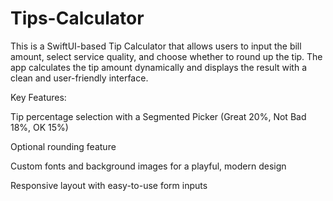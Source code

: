 # Tips-Calculator
This is a SwiftUI-based Tip Calculator that allows users to input the bill amount, select service quality, and choose whether to round up the tip. The app calculates the tip amount dynamically and displays the result with a clean and user-friendly interface.

Key Features:

Tip percentage selection with a Segmented Picker (Great 20%, Not Bad 18%, OK 15%)

Optional rounding feature

Custom fonts and background images for a playful, modern design

Responsive layout with easy-to-use form inputs
